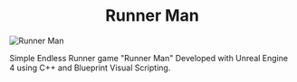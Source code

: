 <h1 align="center">Runner Man</h1>

![Runner Man](https://github.com/BillyFrcs/RunnerMan/blob/master/Content/Gif/RunnerMan.gif)

Simple Endless Runner game "Runner Man" Developed with Unreal Engine 4 using C++ and Blueprint Visual Scripting.
